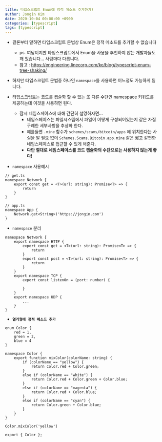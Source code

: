```yaml
---
title: 타입스크립트 Enum에 정적 메소드 추가하기?
author: Jongin Kim
date: 2020-10-04 00:00:00 +0900
categories: [typescript]
tags: [typescript]
---
```

- 결론부터 말하면 타입스크립트 문법상 Enum은 정적 메소드를 추가할 수 없습니다
  - ps. 여담이지만 타입스크립트에서 Enum을 사용을 추천하지 않는 개발자들도 꽤 있습니다... 사람마다 다릅니다.
  - 참고 : https://engineering.linecorp.com/ko/blog/typescript-enum-tree-shaking/
- 하지만 타입스크립트 문법중 하나인 `namespace`를 사용하면 어느정도 가능하게 됩니다.
- 타입스크립트는 코드를 캡슐화 할 수 있는 또 다른 수단인 namespace 키워드를 제공하는데 이것을 사용하면 된다.
  - 잠시 네임스페이스에 대해 간단히 설명하자면...
    - 네임스페이스는 파일시스템에서 파일이 어떻게 구성되어있는지 같은 자질구레한 세부사항을 추상화 한다.
    - 예를들면 `.mine` 함수가 `schemes/scams/bitcoin/apps` 에 위치한다는 사실을 알 필요 없이 `Schemes.Scams.Bitcoin.app.mine` 같은 짧고 같편한 네임스페이스로 접근할 수 있게 해준다.
    - **다만 절대로 네임스페이스를 코드 캡슐화의 수단으로는 사용하지 않는게 좋다!**

- `namespace` 사용예시
```tsx
// get.ts
namespace Network {
    export const get = <T>(url: string): Promise<T> => {
        return
    }
}

// app.ts
namespace App {
    Network.get<String>('https://jongin.com')
}
```

- `namespace` 분리
```tsx
namespace Network {
    export namespace HTTP {
        export const get = <T>(url: string): Promise<T> => {
            return
        }
        export const post = <T>(url: string): Promise<T> => {
            return
        }
    }
    export namespace TCP {
        export const listenOn = (port: number) {

        }
    }
    export namespace UDP {
        ...
    }
}
```

- **`열거형에 정적 메소드 추가`**

```tsx
enum Color {
    red = 1,
    green = 2,
    blue = 4
}

namespace Color {
    export function mixColor(colorName: string) {
        if (colorName == "yellow") {
            return Color.red + Color.green;
        }
        else if (colorName == "white") {
            return Color.red + Color.green + Color.blue;
        }
        else if (colorName == "magenta") {
            return Color.red + Color.blue;
        }
        else if (colorName == "cyan") {
            return Color.green + Color.blue;
        }
    }
}

Color.mixColor('yellow')

export { Color };
```
